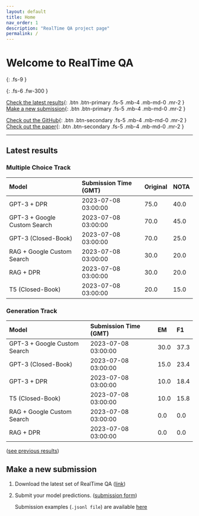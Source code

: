 ```yaml
---
layout: default
title: Home
nav_order: 1
description: "RealTime QA project page"
permalink: /
---
```


# Welcome to RealTime QA
{: .fs-9 }


{: .fs-6 .fw-300 }

[Check the latest results](#latest-results){: .btn .btn-primary .fs-5 .mb-4 .mb-md-0 .mr-2 } [Make a new submission](#make-a-new-submission){: .btn .btn-primary .fs-5 .mb-4 .mb-md-0 .mr-2 }

[Check out the GitHub](https://github.com/realtimeqa/realtimeqa_public){: .btn .btn-secondary .fs-5 .mb-4 .mb-md-0 .mr-2 } [Check out the paper](https://arxiv.org/abs/2207.13332){: .btn .btn-secondary .fs-5 .mb-4 .mb-md-0 .mr-2 }

---

## Latest results 

### Multiple Choice Track

| Model        | Submission Time (GMT) | Original | NOTA | 
|:-------------|:---------|:---------|:-----|
|GPT-3 + DPR|2023-07-08 03:00:00|75.0|40.0|
|GPT-3 + Google Custom Search|2023-07-08 03:00:00|70.0|45.0|
|GPT-3 (Closed-Book)|2023-07-08 03:00:00|70.0|25.0|
|RAG + Google Custom Search|2023-07-08 03:00:00|30.0|20.0|
|RAG + DPR|2023-07-08 03:00:00|30.0|20.0|
|T5 (Closed-Book)|2023-07-08 03:00:00|20.0|15.0|



### Generation Track

| Model        | Submission Time (GMT) | EM | F1 | 
|:-------------|:---------|:---------|:-----|
|GPT-3 + Google Custom Search|2023-07-08 03:00:00|30.0|37.3|
|GPT-3 (Closed-Book)|2023-07-08 03:00:00|15.0|23.4|
|GPT-3 + DPR|2023-07-08 03:00:00|10.0|18.4|
|T5 (Closed-Book)|2023-07-08 03:00:00|10.0|15.8|
|RAG + Google Custom Search|2023-07-08 03:00:00|0.0|0.0|
|RAG + DPR|2023-07-08 03:00:00|0.0|0.0|



([see previous results](https://realtimeqa.github.io/docs/results/2022/))

## Make a new submission

1. Download the latest set of RealTime QA ([link](https://github.com/realtimeqa/realtimeqa_public))

1. Submit your model predictions. ([submission form](https://forms.gle/6xANYtedAf8UrqyY8))

    Submission examples (`.jsonl file`) are available [here](https://github.com/realtimeqa/realtimeqa_public/tree/main/baseline_results)
